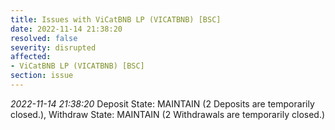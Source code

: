```yaml
---
title: Issues with ViCatBNB LP (VICATBNB) [BSC]
date: 2022-11-14 21:38:20
resolved: false
severity: disrupted
affected:
- ViCatBNB LP (VICATBNB) [BSC]
section: issue
---
```


*2022-11-14 21:38:20* Deposit State: MAINTAIN (2 Deposits are temporarily closed.), Withdraw State: MAINTAIN (2 Withdrawals are temporarily closed.)